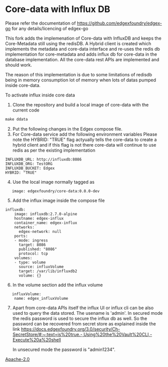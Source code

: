 <meta name="google-site-verification" content="WSvJ6DuzPFQtHQYufhTx0oztV0OAVPTwcp8w4knQgqs" />

# Core-data with Influx DB
Please refer the documentation of https://github.com/edgexfoundry/edgex-go for any details/licencing of edgex-go

This fork adds the implemenation of Core-data with InfluxDB and keeps the Core-Metadata still using the redisDB. 
A Hybrid client is created which implements the metadata and core-data interface and re-uses the redis db implementation for core-metadata and adds influx db for core-data in the database implementation.
All the core-data rest APIs are implemented and should work.

The reason of this implementation is due to some limitations of redisdb being in memory consumption lot of memory when lots of datas pumped inside core-data.

To activate influx inside core data 
1. Clone the repository and build a local image of core-data with the current code
```makefile
make ddata
```
2. Put the following changes in the Edgex compose file. 
3. For Core-data service add the following environment variables
   Please note the HYBRID: "TRUE" flag actyually tells the core-data to create a hybrid client and if this flag is not there core-data will continue to use redis as per the existing implementation
```
INFLUXDB_URL: http://influxdb:8086
INFLUXDB_ORG: TestORG
INFLUXDB_BUCKET: Edgex
HYBRID: "TRUE"
```
4. Use the local image normally tagged as
```
   image: edgexfoundry/core-data:0.0.0-dev
```
5. Add the influx image inside the compose file
```
influxdb:
    image: influxdb:2.7.0-alpine
    hostname: edgex-influx
    container_name: edgex-influx   
    networks:
      edgex-network: null
    ports:
    - mode: ingress
      target: 8086
      published: "8086"
      protocol: tcp
    volumes:
    - type: volume
      source: influxVolume
      target: /var/lib/influxdb2
      volume: {}
```
6. In the volume section add the influx volume
```
   influxVolume:
    name: edgex_influxVolume
```
7. Apart from core-data APIs itself the influx UI or influx cli can be also used to query the data stored.
   The usename is 'admin'. In secured mode the redis password is used to secure the influx db as well. So the password can be recovered from secret store as explained inside the link https://docs.edgexfoundry.org/3.0/security/Ch-SecretStore/#:~:text=is%20true.-,Using%20the%20Vault%20CLI,-Execute%20a%20shell

    In unsecured mode the password is "admin1234".



[Apache-2.0](LICENSE)


